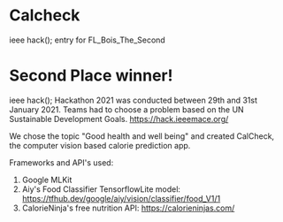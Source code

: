 # Calcheck

ieee hack(); entry for FL_Bois_The_Second

# Second Place winner!

ieee hack(); Hackathon 2021 was conducted between 29th and 31st January 2021.
Teams had to choose a problem based on the UN Sustainable Development Goals.
https://hack.ieeemace.org/

We chose the topic "Good health and well being" and created CalCheck, the computer vision based calorie prediction app.

Frameworks and API's used:

1. Google MLKit
2. Aiy's Food Classifier TensorflowLite model: https://tfhub.dev/google/aiy/vision/classifier/food_V1/1
3. CalorieNinja's free nutrition API: https://calorieninjas.com/
